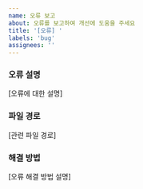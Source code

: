 ```yaml
---
name: 오류 보고
about: 오류를 보고하여 개선에 도움을 주세요
title: '[오류] '
labels: 'bug'
assignees: ''
---
```


### 오류 설명
[오류에 대한 설명]

### 파일 경로
[관련 파일 경로]

### 해결 방법
[오류 해결 방법 설명]
